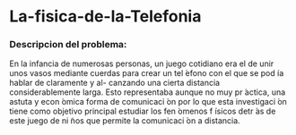 # La-fisica-de-la-Telefonia

### Descripcion del problema:
En la infancia de numerosas personas, un juego cotidiano era el de unir unos vasos
mediante cuerdas para crear un tel ́efono con el que se pod ́ıa hablar de claramente y al-
canzando una cierta distancia considerablemente larga. Esto representaba aunque no muy
pr ́actica, una astuta y econ ́omica forma de comunicaci ́on por lo que esta investigaci ́on tiene
como objetivo principal estudiar los fen ́omenos f ́ısicos detr ́as de este juego de ni ̃nos que
permite la comunicaci ́on a distancia.  

